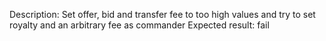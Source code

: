 Description: Set offer, bid and transfer fee to too high values and try to set royalty and an arbitrary fee as commander
Expected result: fail